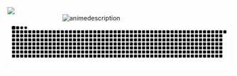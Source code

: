 <img align="left" width="380" src="https://github-readme-stats.vercel.app/api?username=ShinoKana&show_icons=true&theme=monokai" />
<img align="right" width="380" src="https://count.getloli.com/get/@ShinoKana?theme=asoul" alt="animedescription" />
<img align="center" src="https://github.com/ShinoKana/ShinoKana/blob/main/github-contribution-grid-snake.svg" width="1000" />
